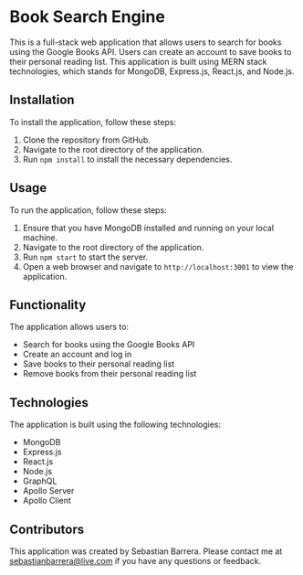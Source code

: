 Book Search Engine
==================

This is a full-stack web application that allows users to search for books using the Google Books API. Users can create an account to save books to their personal reading list. This application is built using MERN stack technologies, which stands for MongoDB, Express.js, React.js, and Node.js.

Installation
------------

To install the application, follow these steps:

1.  Clone the repository from GitHub.
2.  Navigate to the root directory of the application.
3.  Run `npm install` to install the necessary dependencies.

Usage
-----

To run the application, follow these steps:

1.  Ensure that you have MongoDB installed and running on your local machine.
2.  Navigate to the root directory of the application.
3.  Run `npm start` to start the server.
4.  Open a web browser and navigate to `http://localhost:3001` to view the application.

Functionality
-------------

The application allows users to:

-   Search for books using the Google Books API
-   Create an account and log in
-   Save books to their personal reading list
-   Remove books from their personal reading list

Technologies
------------

The application is built using the following technologies:

-   MongoDB
-   Express.js
-   React.js
-   Node.js
-   GraphQL
-   Apollo Server
-   Apollo Client

Contributors
------------

This application was created by Sebastian Barrera. Please contact me at sebastianbarrera@live.com if you have any questions or feedback.
